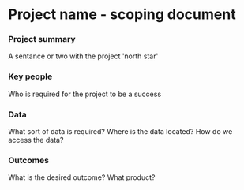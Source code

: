 # Project name - scoping document

### Project summary
A sentance or two with the project 'north star'

### Key people
Who is required for the project to be a success

### Data
What sort of data is required?
Where is the data located?
How do we access the data?

### Outcomes
What is the desired outcome?
What product?
